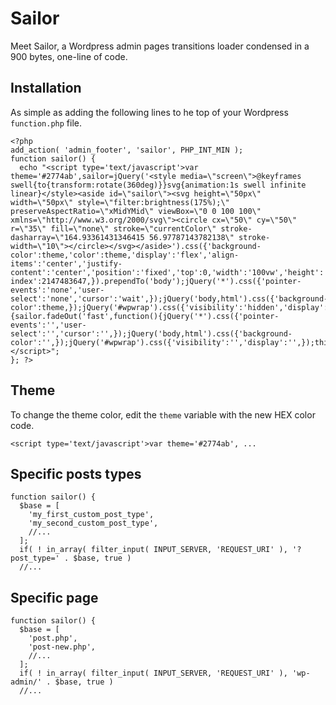 # Sailor

Meet Sailor, a Wordpress admin pages transitions loader condensed in a 900 bytes, one-line of code.

## Installation

As simple as adding the following lines to he top of your Wordpress `function.php` file.

```
<?php
add_action( 'admin_footer', 'sailor', PHP_INT_MIN );
function sailor() {
  echo "<script type='text/javascript'>var theme='#2774ab',sailor=jQuery('<style media=\"screen\">@keyframes swell{to{transform:rotate(360deg)}}svg{animation:1s swell infinite linear}</style><aside id=\"sailor\"><svg height=\"50px\" width=\"50px\" style=\"filter:brightness(175%);\" preserveAspectRatio=\"xMidYMid\" viewBox=\"0 0 100 100\" xmlns=\"http://www.w3.org/2000/svg\"><circle cx=\"50\" cy=\"50\" r=\"35\" fill=\"none\" stroke=\"currentColor\" stroke-dasharray=\"164.93361431346415 56.97787143782138\" stroke-width=\"10\"></circle></svg></aside>').css({'background-color':theme,'color':theme,'display':'flex','align-items':'center','justify-content':'center','position':'fixed','top':0,'width':'100vw','height':'100vh','z-index':2147483647,}).prependTo('body');jQuery('*').css({'pointer-events':'none','user-select':'none','cursor':'wait',});jQuery('body,html').css({'background-color':theme,});jQuery('#wpwrap').css({'visibility':'hidden','display':'none',});jQuery(window).load(function(){sailor.fadeOut('fast',function(){jQuery('*').css({'pointer-events':'','user-select':'','cursor':'',});jQuery('body,html').css({'background-color':'',});jQuery('#wpwrap').css({'visibility':'','display':'',});this.remove()})})</script>";
}; ?>
```
## Theme

To change the theme color, edit the `theme` variable with the new HEX color code.

```
<script type='text/javascript'>var theme='#2774ab', ...
```

## Specific posts types
```
function sailor() {
  $base = [
    'my_first_custom_post_type',
    'my_second_custom_post_type',
    //...
  ];
  if( ! in_array( filter_input( INPUT_SERVER, 'REQUEST_URI' ), '?post_type=' . $base, true )
  //...
```

## Specific page
```
function sailor() {
  $base = [
    'post.php',
    'post-new.php',
    //...
  ];
  if( ! in_array( filter_input( INPUT_SERVER, 'REQUEST_URI' ), 'wp-admin/' . $base, true )
  //...
```




